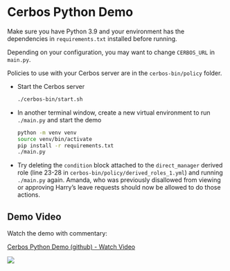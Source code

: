 # Cerbos Python Demo

Make sure you have Python 3.9 and your environment has the dependencies in `requirements.txt` installed before running.

Depending on your configuration, you may want to change `CERBOS_URL` in `main.py`.

Policies to use with your Cerbos server are in the `cerbos-bin/policy` folder.

* Start the Cerbos server
    ```sh
    ./cerbos-bin/start.sh
    ```
* In another terminal window, create a new virtual environment to run `./main.py` and start the demo
    ```sh
    python -m venv venv
    source venv/bin/activate
    pip install -r requirements.txt
    ./main.py
    ```
* Try deleting the `condition` block attached to the `direct_manager` derived role (line 23-28 in `cerbos-bin/policy/derived_roles_1.yml`) and running `./main.py` again. Amanda, who was previously disallowed from viewing or approving Harry’s leave requests should now be allowed to do those actions. 


## Demo Video
Watch the demo with commentary:
<a href="https://www.loom.com/share/0425d8a075804d528185ad2ba30817b3">
    <p>Cerbos Python Demo (github) - Watch Video</p>
    <img style="max-width:300px;" src="https://cdn.loom.com/sessions/thumbnails/0425d8a075804d528185ad2ba30817b3-with-play.gif">
  </a>
